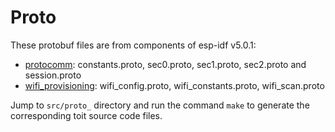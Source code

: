 # Proto

These protobuf files are from components of esp-idf v5.0.1:

- [protocomm](https://github.com/espressif/esp-idf/tree/v5.0.1/components/protocomm/proto): constants.proto, sec0.proto, sec1.proto, sec2.proto and session.proto
- [wifi_provisioning](https://github.com/espressif/esp-idf/tree/v5.0.1/components/wifi_provisioning/proto): wifi_config.proto, wifi_constants.proto, wifi_scan.proto

Jump to `src/proto_` directory and run the command `make` to generate the corresponding toit source code files.
